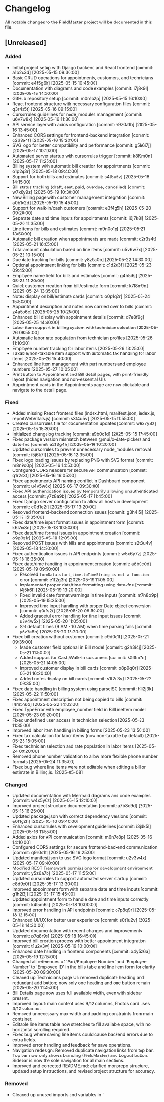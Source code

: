 # Changelog

All notable changes to the FieldMaster project will be documented in this file.

## [Unreleased]

### Added
- Initial project setup with Django backend and React frontend [commit: a1b2c3d] [2025-05-15 09:30:00]
- Basic CRUD operations for appointments, customers, and technicians [commit: e4f5g6h] [2025-05-15 10:45:00]
- Documentation with diagrams and code examples [commit: i7j8k9l] [2025-05-15 14:20:00]
- GitHub repository setup [commit: m0n1o2p] [2025-05-15 16:10:00]
- React frontend structure with necessary configuration files [commit: q3r4s5t] [2025-05-16 09:15:00]
- Cursorrules guidelines for node_modules management [commit: u6v7w8x] [2025-05-16 11:30:00]
- API service layer with axios configuration [commit: y9z0a1b] [2025-05-16 13:45:00]
- Enhanced CORS settings for frontend-backend integration [commit: c2d3e4f] [2025-05-16 15:20:00]
- SVG logo for better compatibility and performance [commit: g5h6i7j] [2025-05-17 10:10:00]
- Automated server startup with cursorrules trigger [commit: k8l9m0n] [2025-05-17 11:25:00]
- Billing system with automatic bill creation for appointments [commit: o1p2q3r] [2025-05-18 09:40:00]
- Support for both bills and estimates [commit: s4t5u6v] [2025-05-18 14:15:00]
- Bill status tracking (draft, sent, paid, overdue, cancelled) [commit: w7x8y9z] [2025-05-19 10:30:00]
- New Billing page with customer management integration [commit: a0b1c2d] [2025-05-19 15:45:00]
- Support for walk-in/cash customers [commit: e3f4g5h] [2025-05-20 09:20:00]
- Separate date and time inputs for appointments [commit: i6j7k8l] [2025-05-20 11:35:00]
- Line items for bills and estimates [commit: m9n0o1p] [2025-05-21 13:50:00]
- Automatic bill creation when appointments are made [commit: q2r3s4t] [2025-05-21 16:05:00]
- Total amount calculation based on line items [commit: u5v6w7x] [2025-05-22 10:15:00]
- Due date tracking for bills [commit: y8z9a0b] [2025-05-22 14:30:00]
- Optional appointment linking for bills [commit: c1d2e3f] [2025-05-23 09:45:00]
- Employee name field for bills and estimates [commit: g4h5i6j] [2025-05-23 11:20:00]
- Quick customer creation from bill/estimate form [commit: k7l8m9n] [2025-05-24 13:35:00]
- Notes display on bill/estimate cards [commit: o0p1q2r] [2025-05-24 15:50:00]
- Appointment description and notes now carried over to bills [commit: z4a5b6c] [2025-05-25 10:25:00]
- Enhanced bill display with appointment details [commit: d7e8f9g] [2025-05-25 14:40:00]
- Labor item support in billing system with technician selection [2025-05-26 09:55:00]
- Automatic labor rate population from technician profiles [2025-05-26 11:10:00]
- Employee number tracking for labor items [2025-05-26 13:25:00]
- Taxable/non-taxable item support with automatic tax handling for labor items [2025-05-26 15:40:00]
- Enhanced line item management with part numbers and employee numbers [2025-05-27 10:05:00]
- Print button to Appointment and Bill detail pages, with print-friendly layout (hides navigation and non-essential UI).
- Appointment cards in the Appointments page are now clickable and navigate to the detail page.

### Fixed
- Added missing React frontend files (index.html, manifest.json, index.js, reportWebVitals.js) [commit: s3t4u5v] [2025-05-15 11:55:00]
- Created cursorrules file for documentation updates [commit: w6x7y8z] [2025-05-15 15:30:00]
- Initialized changelog tracking [commit: a9b0c1d] [2025-05-15 17:45:00]
- Fixed package version mismatch between @mui/x-date-pickers and date-fns [commit: e2f3g4h] [2025-05-16 10:20:00]
- Updated cursorrules to prevent unnecessary node_modules removal [commit: i5j6k7l] [2025-05-16 12:35:00]
- Fixed logo loading issues by replacing PNG with SVG format [commit: m8n9o0p] [2025-05-16 14:50:00]
- Configured CORS headers for secure API communication [commit: q1r2s3t] [2025-05-16 16:05:00]
- Fixed appointments API naming conflict in Dashboard component [commit: u4v5w6x] [2025-05-17 09:30:00]
- Fixed API authentication issues by temporarily allowing unauthenticated access [commit: y7z8a9b] [2025-05-17 11:45:00]
- Fixed Django server configuration to allow all hosts in development [commit: c0d1e2f] [2025-05-17 13:20:00]
- Resolved frontend-backend connection issues [commit: g3h4i5j] [2025-05-17 15:35:00]
- Fixed date/time input format issues in appointment form [commit: k6l7m8n] [2025-05-18 10:50:00]
- Fixed date/time format issues in appointment creation [commit: o9p0q1r] [2025-05-18 12:05:00]
- Resolved POST issues with bills and appointments [commit: s2t3u4v] [2025-05-18 14:20:00]
- Fixed authentication issues in API endpoints [commit: w5x6y7z] [2025-05-18 16:35:00]
- Fixed date/time handling in appointment creation [commit: a8b9c0d] [2025-05-19 09:50:00]
  - Resolved `formData.start_time.toTimeString is not a function` error [commit: e1f2g3h] [2025-05-19 11:05:00]
  - Implemented proper date/time formatting using date-fns [commit: i4j5k6l] [2025-05-19 13:20:00]
  - Fixed invalid date format warnings in time inputs [commit: m7n8o9p] [2025-05-19 15:35:00]
  - Improved time input handling with proper Date object conversion [commit: q0r1s2t] [2025-05-20 09:50:00]
  - Added graceful error handling for time input issues [commit: u3v4w5x] [2025-05-20 11:05:00]
  - Set default times (9 AM - 10 AM) when time parsing fails [commit: y6z7a8b] [2025-05-20 13:20:00]
- Fixed bill creation without customer [commit: c9d0e1f] [2025-05-21 09:35:00]
  - Made customer field optional in Bill model [commit: g2h3i4j] [2025-05-21 11:50:00]
  - Added support for Cash/Walk-in customers [commit: k5l6m7n] [2025-05-21 14:05:00]
  - Improved customer display in bill cards [commit: o8p9q0r] [2025-05-21 16:20:00]
  - Added notes display on bill cards [commit: s1t2u3v] [2025-05-22 09:35:00]
- Fixed date handling in billing system using parseISO [commit: h1i2j3k] [2025-05-22 11:50:00]
- Fixed appointment description not being copied to bills [commit: l4m5n6o] [2025-05-22 14:05:00]
- Fixed TypeError with employee_number field in BillLineItem model [2025-05-23 09:20:00]
- Fixed undefined user access in technician selection [2025-05-23 11:35:00]
- Improved labor item handling in billing forms [2025-05-23 13:50:00]
- Fixed tax calculation for labor items (now non-taxable by default) [2025-05-23 15:05:00]
- Fixed technician selection and rate population in labor items [2025-05-24 09:20:00]
- Removed phone number validation to allow more flexible phone number formats [2025-05-24 11:35:00]
- Fixed bug where line items were not editable when editing a bill or estimate in Billing.js. [2025-05-08]

### Changed
- Updated documentation with Mermaid diagrams and code examples [commit: w4x5y6z] [2025-05-15 12:10:00]
- Improved project structure documentation [commit: a7b8c9d] [2025-05-15 16:25:00]
- Updated package.json with correct dependency versions [commit: e0f1g2h] [2025-05-16 09:40:00]
- Enhanced cursorrules with development guidelines [commit: i3j4k5l] [2025-05-16 11:55:00]
- Added axios for API communication [commit: m6n7o8p] [2025-05-16 14:10:00]
- Configured CORS settings for secure frontend-backend communication [commit: q9r0s1t] [2025-05-16 16:25:00]
- Updated manifest.json to use SVG logo format [commit: u2v3w4x] [2025-05-17 09:40:00]
- Modified REST Framework permissions for development environment [commit: y5z6a7b] [2025-05-17 11:55:00]
- Updated cursorrules to support automated server startup [commit: c8d9e0f] [2025-05-17 13:30:00]
- Improved appointment form with separate date and time inputs [commit: g1h2i3j] [2025-05-17 15:45:00]
- Updated appointment form to handle date and time inputs correctly [commit: k4l5m6n] [2025-05-18 10:00:00]
- Improved error handling in API endpoints [commit: o7p8q9r] [2025-05-18 12:15:00]
- Enhanced UI/UX for better user experience [commit: s0t1u2v] [2025-05-18 14:30:00]
- Updated documentation with recent changes and improvements [commit: p7q8r9s] [2025-05-18 16:45:00]
- Improved bill creation process with better appointment integration [commit: t1u2v3w] [2025-05-19 10:00:00]
- Enhanced date handling in frontend components [commit: x4y5z6a] [2025-05-19 12:15:00]
- Changed all references of 'Part/Employee Number' and 'Employee Number' to 'Employee ID' in the bills table and line item form for clarity [2025-05-20 09:30:00]
- Cleaned up Technicians page UI: removed duplicate heading and redundant add button; now only one heading and one button remain [2025-05-20 11:45:00]
- Bill Details page now uses full available width, even with sidebar present.
- Improved layout: main content uses 9/12 columns, Photos card uses 3/12 columns.
- Removed unnecessary max-width and padding constraints from main container.
- Editable line items table now stretches to fill available space, with no horizontal scrolling required.
- Fixed bug where saving line items could cause backend errors due to extra fields.
- Improved error handling and feedback for save operations.
- Navigation redesign: Removed duplicate navigation links from top bar. Top bar now only shows branding (FieldMaster) and Logout button. Sidebar is now the sole navigation for all main sections.
- Improved and corrected README.md: clarified monorepo structure, updated setup instructions, and revised project structure for accuracy.

### Removed
- Cleaned up unused imports and variables in `